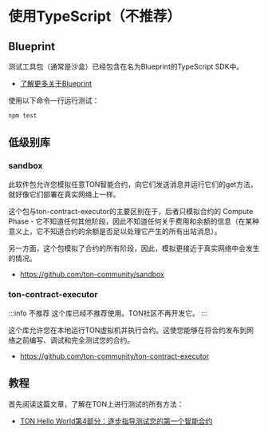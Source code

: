 # 使用TypeScript（不推荐）

## Blueprint

测试工具包（通常是沙盒）已经包含在名为Blueprint的TypeScript SDK中。

- [了解更多关于Blueprint](/develop/smart-contracts/sdk/javascript)

使用以下命令一行运行测试：

```bash npm2yarn
npm test
```

## 低级别库

### sandbox

此软件包允许您模拟任意TON智能合约，向它们发送消息并运行它们的get方法，就好像它们部署在真实网络上一样。

这个包与ton-contract-executor的主要区别在于，后者只模拟合约的 Compute Phase  - 它不知道任何其他阶段，因此不知道任何关于费用和余额的信息（在某种意义上，它不知道合约的余额是否足以处理它产生的所有出站消息）。

另一方面，这个包模拟了合约的所有阶段，因此，模拟更接近于真实网络中会发生的情况。

- https://github.com/ton-community/sandbox

### ton-contract-executor

:::info 不推荐
这个库已经不推荐使用。TON社区不再开发它。
:::

这个库允许您在本地运行TON虚拟机并执行合约。这使您能够在将合约发布到网络之前编写、调试和完全测试您的合约。

- https://github.com/ton-community/ton-contract-executor

## 教程

首先阅读这篇文章，了解在TON上进行测试的所有方法：

- [TON Hello World第4部分：逐步指导测试您的第一个智能合约](https://ton-community.github.io/tutorials/04-testing/)

